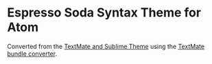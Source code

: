 Espresso Soda Syntax Theme for Atom
==============================

Converted from the [TextMate and Sublime Theme](https://github.com/buymeasoda/soda-theme/) using the [TextMate bundle converter](http://atom.io/docs/latest/converting-a-text-mate-theme).
